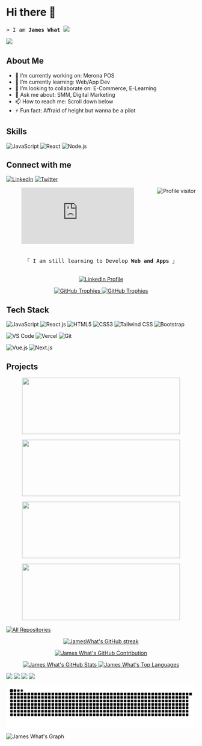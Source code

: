 <!-- ======================= -->
<!-- Intro Greeting Section -->
<!-- ======================= -->
<h3 align="center">
  
# Hi there 👋
  <samp>&gt; I am <b>James What</b> 
    <img src="https://media.giphy.com/media/hvRJCLFzcasrR4ia7z/giphy.gif" width="28">
  </samp>
</h3>

<a href="https://github.com/ayahelang/github-profile-views-counter">
    <img src="https://komarev.com/ghpvc/?username=ayahelang&style=for-the-badge">
</a>

## About Me
- 🔭 I’m currently working on: Merona POS
- 🌱 I’m currently learning: Web/App Dev
- 👯 I’m looking to collaborate on: E-Commerce, E-Learning
- 💬 Ask me about: SMM, Digital Marketing
- 📫 How to reach me: Scroll down below
- ⚡ Fun fact: Affraid of height but wanna be a pilot

## Skills
![JavaScript](https://img.shields.io/badge/Code-JavaScript-yellow?logo=javascript)
![React](https://img.shields.io/badge/Framework-React-blue?logo=react)
![Node.js](https://img.shields.io/badge/Backend-Node.js-green?logo=node.js)

## Connect with me
[![LinkedIn](https://img.shields.io/badge/LinkedIn-blue?logo=linkedin)](https://linkedin.com/in/teddy-mulyana)
[![Twitter](https://img.shields.io/badge/Twitter-%231DA1F2?logo=twitter&logoColor=white)](https://twitter.com/ted834r)

<!-- ======================= -->
<!-- GitHub Profile View Counter -->
<!-- ======================= -->
<a href="https://komarev.com/ghpvc/?username=ayahelang">
  <img align="right" src="https://komarev.com/ghpvc/?username=ayahelang&label=Visitors&color=0e75b6&style=flat" alt="Profile visitor" />
</a>
<!-- ======================= -->
<!-- Wakatime Coding Activity Badge -->
<!-- ======================= -->
<figure><embed src="https://wakatime.com/share/@2a2731e1-722c-4a9d-999a-025c473b014a/301f2b11-6a6a-4378-aebd-a30fdc6de5b1.svg"></embed></figure>
<!-- ======================= -->
<!-- Short Bio Line -->
<!-- ======================= -->
<p align="center"> 
  <samp>
    <br>
    「 I am still learning to Develop <b>Web and Apps</b> 」
    <br><br>
  </samp>
</p>
<!-- ======================= -->
<!-- LinkedIn Badge -->
<!-- ======================= -->
<p align="center">
 <a href="https://linkedin.com/in/teddy-mulyana" target="_blank">
  <img src="https://img.shields.io/badge/LinkedIn-0077B5?style=for-the-badge&logo=linkedin&logoColor=white" alt="LinkedIn Profile"/>
 </a>
</p>
<!-- ======================= -->
<!-- GitHub Profile Trophy -->
<!-- ======================= -->
<p align="center">
  <a href="https://github.com/ryo-ma/github-profile-trophy">
    <img src="https://github-profile-trophy.vercel.app/?username=septianadip17" alt="GitHub Trophies" />
    <img src="https://github-profile-trophy.vercel.app/?username=ayahelang&theme=light" alt="GitHub Trophies" />
  </a>
</p>
<!-- ======================= -->
<!-- Tech Stack Section -->
<!-- ======================= -->

## Tech Stack

<!-- Programming Languages & Frameworks -->
![JavaScript](https://img.shields.io/badge/JavaScript-F0DB4F?style=for-the-badge&labelColor=black&logo=javascript&logoColor=F0DB4F)
![React.js](https://img.shields.io/badge/React-61DBFB?style=for-the-badge&labelColor=black&logo=react&logoColor=61DBFB)
![HTML5](https://img.shields.io/badge/HTML5-E34F26?style=for-the-badge&logo=html5&logoColor=white)
![CSS3](https://img.shields.io/badge/CSS3-1572B6?style=for-the-badge&logo=css3&logoColor=white)
![Tailwind CSS](https://img.shields.io/badge/Tailwind_CSS-092749?style=for-the-badge&logo=tailwindcss&logoColor=06B6D4&labelColor=000000)
![Bootstrap](https://img.shields.io/badge/Bootstrap-563D7C?style=for-the-badge&logo=bootstrap&logoColor=white)

<!-- Tools -->
![VS Code](https://img.shields.io/badge/Visual_Studio_Code-0078d7?style=for-the-badge&logo=visual-studio-code&logoColor=white)
![Vercel](https://img.shields.io/badge/Vercel-000000?style=for-the-badge&logo=vercel&logoColor=white)
![Git](https://img.shields.io/badge/Git-F05032?style=for-the-badge&logo=git&logoColor=white)

<!-- Other Technologies -->
![Vue.js](https://img.shields.io/badge/Vue.js-35495e?style=for-the-badge&logo=vue.js&logoColor=4FC08D)
![Next.js](https://img.shields.io/badge/Next.js-000000?style=for-the-badge&logo=next.js&logoColor=white)


## Projects

<div align="center" style="display: flex; flex-wrap: wrap; justify-content: center; gap: 12px;">
  <!-- Project Card 1 -->
  <a href="https://github.com/ayahelang/wash">
    <img width="420" height="150" src="https://github-readme-stats.vercel.app/api/pin/?username=ayahelang&repo=wash&theme=react&border_color=7F3FBF&bg_color=0D1117&title_color=F85D7F&icon_color=F8D866" />
  </a>

  <!-- Project Card 2 -->
  <a href="https://github.com/ayahelang/rumah">
    <img width="420" height="150" src="https://github-readme-stats.vercel.app/api/pin/?username=ayahelang&repo=rumah&theme=react&border_color=7F3FBF&bg_color=0D1117&title_color=F85D7F&icon_color=F8D866" />
  </a>

  <!-- Project Card 3 -->
  <a href="https://github.com/ayahelang/sepeda">
    <img width="420" height="150" src="https://github-readme-stats.vercel.app/api/pin/?username=ayahelang&repo=sepeda&theme=react&border_color=7F3FBF&bg_color=0D1117&title_color=F85D7F&icon_color=F8D866" />
  </a>

  <!-- Project Card 4 -->
  <a href="https://github.com/ayahelang/mnj">
    <img width="420" height="150" src="https://github-readme-stats.vercel.app/api/pin/?username=ayahelang&repo=mnj&theme=react&border_color=7F3FBF&bg_color=0D1117&title_color=F85D7F&icon_color=F8D866" />
  </a>  
</div>
<!-- ======================= -->
<!-- Link to All Repositories -->
<!-- ======================= -->
<p align="left">
  <a href="https://github.com/ayahelang?tab=repositories" target="_blank">
    <img alt="All Repositories" title="All Repositories" src="https://img.shields.io/badge/-All%20Repos-2962FF?style=for-the-badge&logo=koding&logoColor=white"/>
  </a>
</p>
<!-- ======================= -->
<!-- GitHub Stats & Contributions -->
<!-- ======================= -->
<!-- GitHub Streak -->
<p align="center">
  <a href="https://github.com/ayahelang">
    <img src="https://github-readme-streak-stats.herokuapp.com?user=ayahelang&theme=radical&border=7F3FBF&background=0D1117" alt="JamesWhat's GitHub streak"/>
</p>
<!-- Profile Summary Cards -->
<p align="center">
  <a href="https://github.com/ayahelang">
    <img src="http://github-profile-summary-cards.vercel.app/api/cards/profile-details?username=ayahelang&theme=2077" alt="James What's GitHub Contribution"/>
  </a>
</p>

<!-- Main GitHub Stats and Top Languages -->
<p align="center">
  <a href="https://github.com/septianadip17">
    <img alt="James What's GitHub Stats" src="https://denvercoder1-github-readme-stats.vercel.app/api?username=ayahelang&show_icons=true&count_private=true&theme=react&border_color=7F3FBF&bg_color=0D1117&title_color=F85D7F&icon_color=F8D866" height="198px" width="49.5%"/>
    <img alt="James What's Top Languages" src="https://denvercoder1-github-readme-stats.vercel.app/api/top-langs/?username=ayahelang&langs_count=8&layout=compact&theme=react&border_color=7F3FBF&bg_color=0D1117&title_color=F85D7F&icon_color=F8D866" height="192px" width="49.5%"/>
  </a>
</p>

![](http://github-profile-summary-cards.vercel.app/api/cards/repos-per-language?username=ayahelang&theme=2077)
![](http://github-profile-summary-cards.vercel.app/api/cards/most-commit-language?username=ayahelang&theme=2077)
![](http://github-profile-summary-cards.vercel.app/api/cards/stats?username=ayahelang&theme=2077)
![](http://github-profile-summary-cards.vercel.app/api/cards/productive-time?username=ayahelang&theme=2077&utcOffset=8)

<!-- GitHub Activity Graph -->
![snake gif](https://github.com/septianadip17/septianadip17/blob/output/github-snake-dark.svg)

![James What's Graph](https://github-readme-activity-graph.vercel.app/graph?username=ayahelang&custom_title=JamesWhat%20GitHub%20Activity%20Graph&bg_color=0D1117&color=7F3FBF&line=7F3FBF&point=7F3FBF&area_color=FFFFFF&title_color=FFFFFF&area=true)

